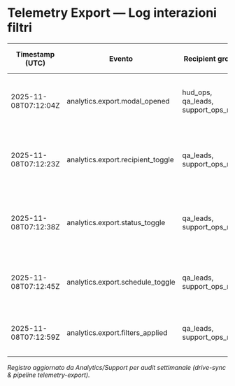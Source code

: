 # Telemetry Export — Log interazioni filtri

| Timestamp (UTC) | Evento | Recipient groups | Status | Only within schedule | Note |
|-----------------|--------|------------------|--------|-----------------------|------|
| 2025-11-08T07:12:04Z | analytics.export.modal_opened | hud_ops, qa_leads, support_ops_night | open, triaged, in_progress, blocked, resolved, closed | true | Preset default applicato dalla modale. |
| 2025-11-08T07:12:23Z | analytics.export.recipient_toggle | qa_leads, support_ops_night | open, triaged, in_progress, blocked, resolved, closed | true | Rimosso gruppo `hud_ops` per verifica canali drive. |
| 2025-11-08T07:12:38Z | analytics.export.status_toggle | qa_leads, support_ops_night | open, triaged, in_progress, resolved | true | Filtrati gli alert `blocked` e `closed` per isolare backlog attivo. |
| 2025-11-08T07:12:45Z | analytics.export.schedule_toggle | qa_leads, support_ops_night | open, triaged, in_progress, resolved | false | Disattivata guardia oraria per includere alert fuori finestra. |
| 2025-11-08T07:12:59Z | analytics.export.filters_applied | qa_leads, support_ops_night | open, triaged, in_progress, resolved | false | Export inviato su Slack QA + Drive sync. |

_Registro aggiornato da Analytics/Support per audit settimanale (drive-sync & pipeline telemetry-export)._ 
